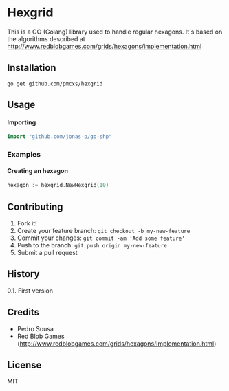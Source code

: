 # Hexgrid

This is a GO (Golang) library used to handle regular hexagons.
It's based on the algorithms described at http://www.redblobgames.com/grids/hexagons/implementation.html

## Installation

    go get github.com/pmcxs/hexgrid

## Usage
#### Importing

```go
import "github.com/jonas-p/go-shp"
```

### Examples

#### Creating an hexagon

```go
hexagon := hexgrid.NewHexgrid(10)
```


## Contributing

1. Fork it!
2. Create your feature branch: `git checkout -b my-new-feature`
3. Commit your changes: `git commit -am 'Add some feature'`
4. Push to the branch: `git push origin my-new-feature`
5. Submit a pull request

## History

0.1. First version

## Credits

* Pedro Sousa
* Red Blob Games (http://www.redblobgames.com/grids/hexagons/implementation.html)

## License

MIT
